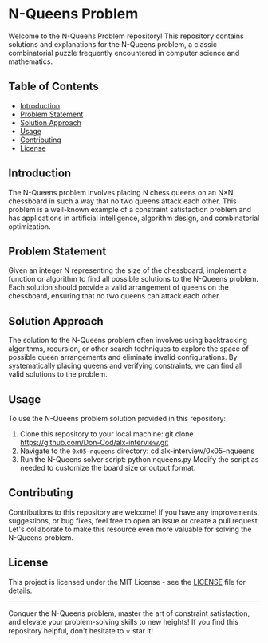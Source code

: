 # N-Queens Problem

Welcome to the N-Queens Problem repository! This repository contains solutions and explanations for the N-Queens problem, a classic combinatorial puzzle frequently encountered in computer science and mathematics.

## Table of Contents
- [Introduction](#introduction)
- [Problem Statement](#problem-statement)
- [Solution Approach](#solution-approach)
- [Usage](#usage)
- [Contributing](#contributing)
- [License](#license)

## Introduction
The N-Queens problem involves placing N chess queens on an N×N chessboard in such a way that no two queens attack each other. This problem is a well-known example of a constraint satisfaction problem and has applications in artificial intelligence, algorithm design, and combinatorial optimization.

## Problem Statement
Given an integer N representing the size of the chessboard, implement a function or algorithm to find all possible solutions to the N-Queens problem. Each solution should provide a valid arrangement of queens on the chessboard, ensuring that no two queens can attack each other.

## Solution Approach
The solution to the N-Queens problem often involves using backtracking algorithms, recursion, or other search techniques to explore the space of possible queen arrangements and eliminate invalid configurations. By systematically placing queens and verifying constraints, we can find all valid solutions to the problem.

## Usage
To use the N-Queens problem solution provided in this repository:
1. Clone this repository to your local machine:
	git clone https://github.com/Don-Cod/alx-interview.git
2. Navigate to the `0x05-nqueens` directory:
	cd alx-interview/0x05-nqueens
3. Run the N-Queens solver script:
	python nqueens.py
Modify the script as needed to customize the board size or output format.

## Contributing
Contributions to this repository are welcome! If you have any improvements, suggestions, or bug fixes, feel free to open an issue or create a pull request. Let's collaborate to make this resource even more valuable for solving the N-Queens problem.

## License
This project is licensed under the MIT License - see the [LICENSE](LICENSE) file for details.

---

Conquer the N-Queens problem, master the art of constraint satisfaction, and elevate your problem-solving skills to new heights! If you find this repository helpful, don't hesitate to ⭐️ star it!

